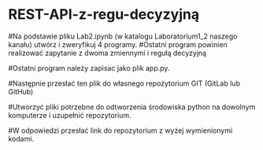 # REST-API-z-regu-decyzyjną

#Na podstawie pliku Lab2.ipynb (w katalogu Laboratorium1_2 naszego kanału) utwórz i zweryfikuj 4 programy. 
#Ostatni program powinien realizować zapytanie z dwoma zmiennymi i regułą decyzyjną 

#Ostatni program należy zapisac jako plik app.py. 

#Następnie przesłać ten plik do własnego repozytorium GIT (GitLab lub GitHub)

#Utworzyć pliki potrzebne do odtworzenia środowiska python na dowolnym komputerze i uzupełnić repozytorium. 

#W odpowiedzi przesłać link do repozytorium z wyżej wymienionymi kodami. 
